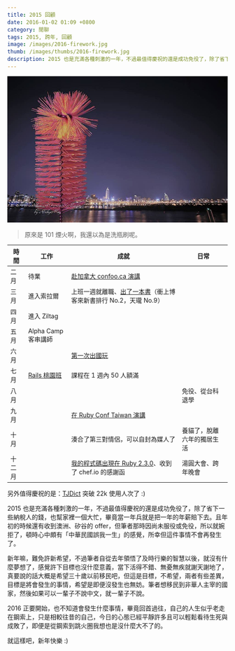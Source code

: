 ```yaml
---
title: 2015 回顧
date: 2016-01-02 01:09 +0800
category: 閒聊
tags: 2015, 跨年, 回顧
image: /images/2016-firework.jpg
thumb: /images/thumbs/2016-firework.jpg
description: 2015 也是充滿各種刺激的一年，不過最值得慶祝的還是成功免役了，除了省下一些納稅人的錢，也幫家裡一個大忙，畢竟當一年兵就是把一年的年薪賠下去。且年初的時候還有收到澳洲、矽谷的 offer，但筆者那時因尚未服役或免役，所以就婉拒了，頓時心中頗有「中華民國誤我一生」的感覺，所幸但這件事情不會再發生了。
---
```


![](/images/2016-firework.jpg)

> 原來是 101 煙火啊，我還以為是洗瓶刷呢。

時間   | 工作                | 成就                                                               | 日常
------ | ---                 | ---                                                                | ---
二月   | 待業                | [赴加拿大 confoo.ca 演講]                                          |
三月   | 進入索拉爾          | 上班一週就離職、[出了一本書]（衝上博客來新書排行 No.2，天瓏 No.9） |
四月   | 進入 Ziltag         |                                                                    |
五月   | Alpha Camp 客串講師 |                                                                    |
六月   |                     | [第一次出國玩]                                                     |
七月   | [Rails 桃園班]      | 課程在 1 週內 50 人額滿                                            |
八月   |                     |                                                                    | 免役、從台科退學
九月   |                     | [在 Ruby Conf Taiwan 演講]                                         |
十月   |                     | 湊合了第三對情侶，可以自封為媒人了                                 | 養貓了，脫離六年的獨居生活
十二月 |                     | [我的程式碼出現在 Ruby 2.3.0]、收到了 chef.io 的感謝函             | 湯圓大會、跨年晚會

另外值得慶祝的是：[TJDict] 突破 22k 使用人次了 :)

2015 也是充滿各種刺激的一年，不過最值得慶祝的還是成功免役了，除了省下一些納稅人的錢，也幫家裡一個大忙，畢竟當一年兵就是把一年的年薪賠下去。且年初的時候還有收到澳洲、矽谷的 offer，但筆者那時因尚未服役或免役，所以就婉拒了，頓時心中頗有「中華民國誤我一生」的感覺，所幸但這件事情不會再發生了。

新年嘛，難免許新希望，不過筆者自從去年領悟了及時行樂的智慧以後，就沒有什麼夢想了，感覺許下目標也沒什麼意義，當下活得不錯、無憂無疾就謝天謝地了，真要說的話大概是希望三十歲以前移民吧，但這是目標，不希望，兩者有些差異，目標是將會發生的事情，希望是即便沒發生也無妨。筆者想移民到非華人主宰的國家，然後如果可以一輩子不說中文，就一輩子不說。

2016 正要開始，也不知道會發生什麼事情，畢竟回首過往，自己的人生似乎老走在鋼索上，只是相較往昔的自己，今日的心態已經平靜許多且可以輕鬆看待生死與成敗了，即便是從鋼索到跳火圈我想也是沒什麼大不了的。

就這樣吧，新年快樂 :)

[出了一本書]: /rails-road
[赴加拿大 confoo.ca 演講]: /2015/02/23/feedback-to-confoo-2015
[第一次出國玩]: /2015/07/03/dream-of-traveling-abroad
[Rails 桃園班]: /events/2015-07-ruby-on-rails-training
[在 Ruby Conf Taiwan 演講]: https://youtu.be/0mphTtsekkI?t=3m13s
[收到了 chef.io 的感謝函]: https://www.facebook.com/tonytonyjan/posts/10153405300657620
[我的程式碼出現在 Ruby 2.3.0]: https://www.facebook.com/tonytonyjan/posts/10153377306582620
[TJDict]: https://chrome.google.com/webstore/detail/caafmojgjlbflohillejdmnghkpcjjpp